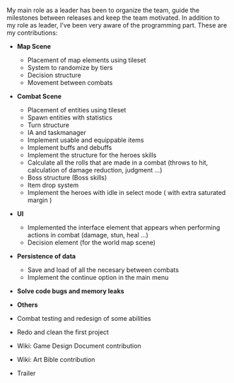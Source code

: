 My main role as a leader has been to organize the team, guide the milestones between releases and keep the team motivated. In addition to my role as leader, I've been very aware of the programming part. These are my contributions:

* **Map Scene**
  * Placement of map elements using tileset
  * System to randomize by tiers
  * Decision structure
  * Movement between combats
  
* **Combat Scene**
  * Placement of entities using tileset
  * Spawn entities with statistics
  * Turn structure
  * IA and taskmanager
  * Implement usable and equippable items
  * Implement buffs and debuffs
  * Implement the structure for the heroes skills
  * Calculate all the rolls that are made in a combat (throws to hit, calculation of damage reduction, judgment ...)
  * Boss structure (Boss skills)
  * Item drop system
  * Implement the heroes with idle in select mode ( with extra saturated margin )
  
* **UI**
  * Implemented the interface element that appears when performing actions in combat (damage, stun, heal ...)
  * Decision element (for the world map scene)
  
* **Persistence of data**
  * Save and load of all the necesary between combats
  * Implement the continue option in the main menu
  
* **Solve code bugs and memory leaks**

* **Others**
 * Combat testing and redesign of some abilities
 * Redo and clean the first project
 * Wiki: Game Design Document contribution
 * Wiki: Art Bible contribution
 * Trailer
